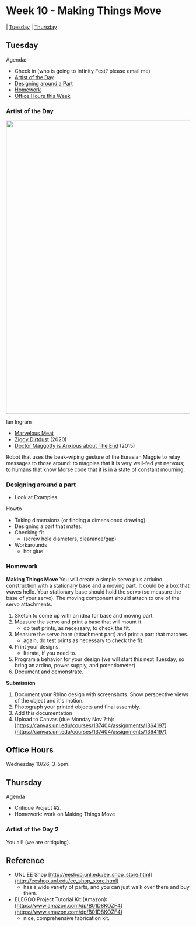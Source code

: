 # Week 10 - Making Things Move

| [Tuesday](#tuesday) | [Thursday](#thursday) |

## Tuesday
Agenda: 
- Check in (who is going to Infinity Fest? please email me)
- [Artist of the Day](#artist-of-the-day)
- [Designing around a Part](#designing-around-a-part)
- [Homework](#homework)
- [Office Hours this Week](#office-hours)

### Artist of the Day

<img src="https://user-images.githubusercontent.com/1598545/197802241-8decd3ea-c640-4a60-a174-dfc0a9a60fa1.png" width=800>

Ian Ingram 
- [Marvelous Meat](https://www.ianingram.org/machines/2016_marvelousmeat.html)
- [Ziggy Dirtdust](https://www.ianingram.org/machines/2020_ziggy-dirtdust.html) (2020)
- [Doctor Maggotty is Anxious about The End](https://www.ianingram.org/machines/2015_doctormaggotty.html) (2015)

Robot that uses the beak-wiping gesture of the Eurasian Magpie to relay messages to those around: to magpies that it is very well-fed yet nervous; to humans that know Morse code that it is in a state of constant mourning.

### Designing around a part
- Look at Examples

Howto
- Taking dimensions (or finding a dimensioned drawing)
- Designing a part that mates. 
- Checking fit 
  - (screw hole diameters, clearance/gap)
- Workarounds
  - hot glue

### Homework
**Making Things Move**
You will create a simple servo plus arduino construction with a stationary base and a moving part. It could be a box that waves hello. Your stationary base should hold the servo (so measure the base of your servo). The moving component should attach to one of the servo attachments. 
1. Sketch to come up with an idea for base and moving part. 
2. Measure the servo and print a base that will mount it.
   - do test prints, as necessary, to check the fit. 
3. Measure the servo horn (attachment part) and print a part that matches. 
   - again, do test prints as necessary to check the fit.
4. Print your designs. 
   - Iterate, if you need to. 
5. Program a behavior for your design (we will start this next Tuesday, so bring an ardino, power supply, and potentiometer)
6. Document and demonstrate.

**Submission**
1. Document your Rhino design with screenshots. Show perspective views of the object and it's motion. 
2. Photograph your printed objects and final assembly.
3. Add this documentation 
2. Upload to Canvas (due Monday Nov 7th): [https://canvas.unl.edu/courses/137404/assignments/1364197](https://canvas.unl.edu/courses/137404/assignments/1364197)

## Office Hours

Wednesday 10/26, 3-5pm. 

## Thursday

Agenda
- Critique Project #2.
- Homework: work on Making Things Move

### Artist of the Day 2

You all! (we are critiquing).

## Reference
- UNL EE Shop [http://eeshop.unl.edu/ee_shop_store.html](http://eeshop.unl.edu/ee_shop_store.html) 
  - has a wide variety of parts, and you can just walk over there and buy them. 
- ELEGOO Project Tutorial Kit (Amazon): [https://www.amazon.com/dp/B01D8KOZF4](https://www.amazon.com/dp/B01D8KOZF4)
  - nice, comprehensive fabrication kit. 
